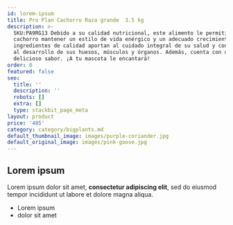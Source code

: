 ```yaml
---
id: lorem-ipsum
title: Pro Plan Cachorro Raza grande  3.5 kg
description: >-
  SKU:PA9RG13 Debido a su calidad nutricional, este alimento le permitirá a tu
  cachorro mantener un estilo de vida enérgico y un adecuado crecimiento. Sus
  ingredientes de calidad aportan al cuidado integral de su salud y contribuyen
  al desarrollo de sus huesos, músculos y órganos. Además, cuenta con un
  delicioso sabor. ¡A tu mascota le encantará!
order: 0
featured: false
seo:
  title: ''
  description: ''
  robots: []
  extra: []
  type: stackbit_page_meta
layout: product
price: '485'
category: category/bigplants.md
default_thumbnail_image: images/purple-coriander.jpg
default_original_image: images/pink-goose.jpg
---
```

## Lorem ipsum

Lorem ipsum dolor sit amet, **consectetur adipiscing elit**, sed do eiusmod tempor incididunt ut labore et dolore magna aliqua.

- Lorem ipsum
- dolor sit amet